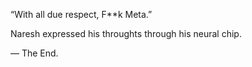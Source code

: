   “With all due respect, F**k Meta.”

Naresh expressed his throughts through his neural chip.  

— The End.